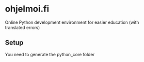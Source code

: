 # ohjelmoi.fi

Online Python development environment for easier education (with translated errors)

## Setup

You need to generate the python_core folder
